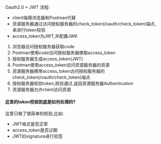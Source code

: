 Oauth2.0 + JWT 流程:  

- client端用浏览器和Postman代替
- 资源服务器通过访问授权服务器的check_token(/oauth/check_token)端点,
来进行token校验
- access_token为JWT,并配置JWK


1. 浏览器访问授权服务器获取code
2. Postman使用code访问授权服务器换取access_token
3. 授权服务器生成access_token(JWT)
3. Postman使用access_token访问资源服务器的资源
4. 资源服务器携带access_token访问授权服务器的check_token(/oauth/check_token)端点
5. 授权服务器校验token,校验通过,返回资源服务器Authentication
6. 资源服务器允许client访问资源

#### 这里的token校验到底是如何处理的?
这里只做了很简单的校验,比如:
- JWT格式是否正常  
- access_token是否过期
- JWT的signature进行验签